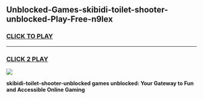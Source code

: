 
## Unblocked-Games-skibidi-toilet-shooter-unblocked-Play-Free-n9lex
<h3>
<a href="https://premium76.site?title=skibidi-toilet-shooter-unblocked&ref=12A">CLICK TO PLAY</a></h3>
<hr>

<h3>
<a href="https://premium76.site?title=skibidi-toilet-shooter-unblocked&ref=12A">CLICK 2 PLAY</a>
  
</h3>

<a href="https://premium76.site?title=skibidi-toilet-shooter-unblocked&ref=12A"><img src="https://clearcache.store/games.png"></a>


**skibidi-toilet-shooter-unblocked games unblocked: Your Gateway to Fun and Accessible Online Gaming**
